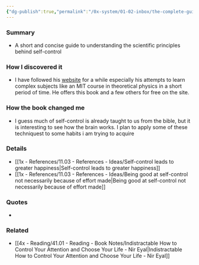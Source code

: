 ```yaml
---
{"dg-publish":true,"permalink":"/0x-system/01-02-inbox/the-complete-guide-to-self-control-scott-h-young-and-jakub-jilek/","title":"The Complete Guide to Self-Control - Scott H. Young & Jakub Jílek","dgShowBacklinks":false}
---
```



### Summary
- A short and concise guide to understanding the scientific principles behind self-control

### How I discovered it
- I have followed his [website](https://scotthyoung.com) for a while especially his attempts to learn complex subjects like an MIT course in theoretical physics in a short period of time. He offers this book and a few others for free on the site.

### How the book changed me
- I guess much of self-control is already taught to us from the bible, but it is interesting to see how the brain works. I plan to apply some of these techniquest to some habits i am trying to acquire

### Details
- [[1x - References/11.03 - References - Ideas/Self-control leads to greater happiness\|Self-control leads to greater happiness]]
- [[1x - References/11.03 - References - Ideas/Being good at self-control not necessarily because of effort made\|Being good at self-control not necessarily because of effort made]]

### Quotes
- 

### Related
- [[4x - Reading/41.01 - Reading - Book Notes/Indistractable How to Control Your Attention and Choose Your Life - Nir Eyal\|Indistractable How to Control Your Attention and Choose Your Life - Nir Eyal]]
